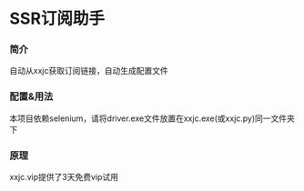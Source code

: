# SSR订阅助手

### 简介

自动从xxjc获取订阅链接，自动生成配置文件

### 配置&用法

本项目依赖selenium，请将driver.exe文件放置在xxjc.exe(或xxjc.py)同一文件夹下

### 原理

xxjc.vip提供了3天免费vip试用
